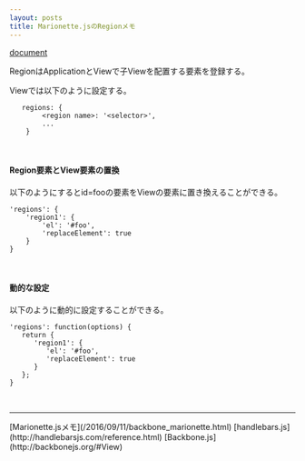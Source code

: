 ```yaml
---
layout: posts
title: Marionette.jsのRegionメモ
---
```

[document](http://marionettejs.com/docs/master/marionette.region.html)  

RegionはApplicationとViewで子Viewを配置する要素を登録する。

Viewでは以下のように設定する。

```
   regions: {
        <region name>: '<selector>',
        ...
    }
```
<br>

#### Region要素とView要素の置換
以下のようにするとid=fooの要素をViewの要素に置き換えることができる。

```
'regions': {
    'region1': {
        'el': '#foo',
        'replaceElement': true
    }
}
 ```
<br>

#### 動的な設定

以下のように動的に設定することができる。

```
'regions': function(options) { 
   return {
      'region1': {
         'el': '#foo',
         'replaceElement': true
      }
   };
}
```

<br>
<hr>
[Marionette.jsメモ](/2016/09/11/backbone_marionette.html)  
[handlebars.js](http://handlebarsjs.com/reference.html)  
[Backbone.js](http://backbonejs.org/#View)  
